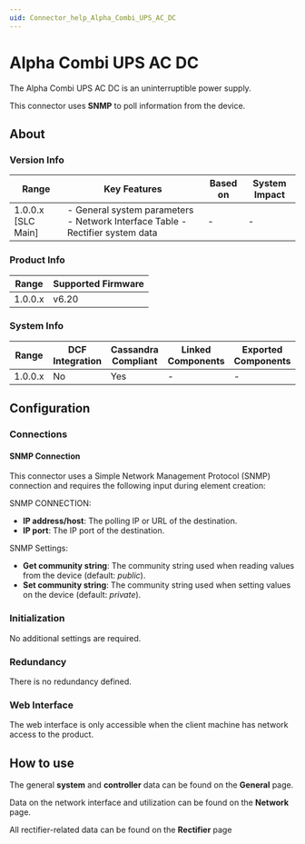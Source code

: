 ```yaml
---
uid: Connector_help_Alpha_Combi_UPS_AC_DC
---
```


# Alpha Combi UPS AC DC

The Alpha Combi UPS AC DC is an uninterruptible power supply.

This connector uses **SNMP** to poll information from the device.

## About

### Version Info

| **Range**            | **Key Features**                                                               | **Based on** | **System Impact** |
|----------------------|--------------------------------------------------------------------------------|--------------|-------------------|
| 1.0.0.x \[SLC Main\] | \- General system parameters - Network Interface Table - Rectifier system data | \-           | \-                |

### Product Info

| Range     | Supported Firmware     |
|-----------|------------------------|
| 1.0.0.x   | v6.20                  |

### System Info

| Range     | DCF Integration     | Cassandra Compliant     | Linked Components     | Exported Components     |
|-----------|---------------------|-------------------------|-----------------------|-------------------------|
| 1.0.0.x   | No                  | Yes                     | \-                    | \-                      |

## Configuration

### Connections

#### SNMP Connection

This connector uses a Simple Network Management Protocol (SNMP) connection and requires the following input during element creation:

SNMP CONNECTION:

- **IP address/host**: The polling IP or URL of the destination.
- **IP port**: The IP port of the destination.

SNMP Settings:

- **Get community string**: The community string used when reading values from the device (default: *public*).
- **Set community string**: The community string used when setting values on the device (default: *private*).

### Initialization

No additional settings are required.

### Redundancy

There is no redundancy defined.

### Web Interface

The web interface is only accessible when the client machine has network access to the product.

## How to use

The general **system** and **controller** data can be found on the **General** page.

Data on the network interface and utilization can be found on the **Network** page.

All rectifier-related data can be found on the **Rectifier** page
